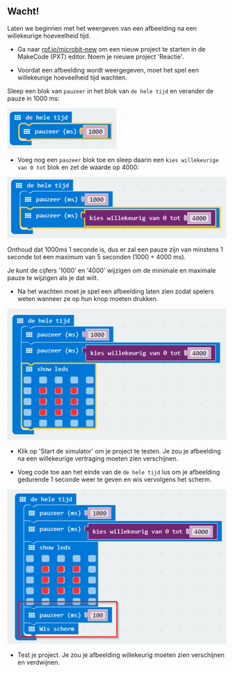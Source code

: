 ## Wacht!

Laten we beginnen met het weergeven van een afbeelding na een willekeurige hoeveelheid tijd.

+ Ga naar <a href="https://rpf.io/microbit-new" target="_blank">rpf.io/microbit-new</a> om een ​​nieuw project te starten in de MakeCode (PXT) editor. Noem je nieuwe project 'Reactie'.

+ Voordat een afbeelding wordt weergegeven, moet het spel een willekeurige hoeveelheid tijd wachten.

Sleep een blok van `pauzeer` in het blok van `de hele tijd` en verander de pauze in 1000 ms:

![screenshot](images/reaction-pause.png)

+ Voeg nog een `pauzeer` blok toe en sleep daarin een `kies willekeurige van 0 tot` blok en zet de waarde op 4000:

![screenshot](images/reaction-pause-random.png)

Onthoud dat 1000ms 1 seconde is, dus er zal een pauze zijn van minstens 1 seconde tot een maximum van 5 seconden (1000 + 4000 ms).

Je kunt de cijfers '1000' en '4000' wijzigen om de minimale en maximale pauze te wijzigen als je dat wilt.

+ Na het wachten moet je spel een afbeelding laten zien zodat spelers weten wanneer ze op hun knop moeten drukken.

![schermafdruk](images/reaction-image.png)

+ Klik op 'Start de simulator' om je project te testen. Je zou je afbeelding na een willekeurige vertraging moeten zien verschijnen.

+ Voeg code toe aan het einde van de `de hele tijd` lus om je afbeelding gedurende 1 seconde weer te geven en wis vervolgens het scherm.

![screenshot](images/reaction-clear.png)

+ Test je project. Je zou je afbeelding willekeurig moeten zien verschijnen en verdwijnen.